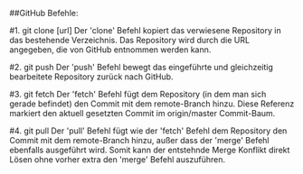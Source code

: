 ##GitHub Befehle:

#1. git clone [url]
Der 'clone' Befehl kopiert das verwiesene Repository in das bestehende Verzeichnis. Das Repository wird durch die URL angegeben, die von GitHub entnommen werden kann.

#2. git push
Der 'push' Befehl bewegt das eingeführte und gleichzeitig bearbeitete Repository zurück nach GitHub.

#3. git fetch
Der 'fetch' Befehl fügt dem Repository (in dem man sich gerade befindet) den Commit mit dem remote-Branch hinzu. Diese Referenz markiert den aktuell gesetzten Commit im origin/master Commit-Baum.

#4. git pull
Der 'pull' Befehl fügt wie der 'fetch' Befehl dem Repository den Commit mit dem remote-Branch hinzu, außer dass der 'merge' Befehl ebenfalls ausgeführt wird. Somit kann der entstehnde Merge Konflikt direkt Lösen ohne vorher extra den 'merge' Befehl auszuführen.
